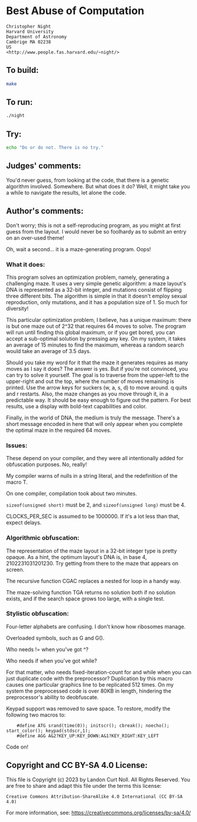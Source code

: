 # Best Abuse of Computation

    Christopher Night
    Harvard University
    Department of Astronomy
    Cambrige MA 02238
    US
    <http://www.people.fas.harvard.edu/~night/>

## To build:

```sh
make
```

## To run:

```sh
./night
```

## Try:

```sh
echo "Do or do not. There is no try."
```

## Judges' comments:

You'd never guess, from looking at the code, that there is a
genetic algorithm involved.  Somewhere.  But what does it do?
Well, it might take you a while to navigate the results, let
alone the code.

## Author's comments:

Don't worry; this is not a self-reproducing program, as you might at
first guess from the layout. I would never be so foolhardy as to
submit an entry on an over-used theme!

Oh, wait a second... it is a maze-generating program. Oops!

### What it does:

This program solves an optimization problem, namely, generating a
challenging maze. It uses a very simple genetic algorithm: a maze
layout's DNA is represented as a 32-bit integer, and mutations consist
of flipping three different bits. The algorithm is simple in that it
doesn't employ sexual reproduction, only mutations, and it has a
population size of 1. So much for diversity!

This particular optimization problem, I believe, has a unique maximum:
there is but one maze out of 2^32 that requires 64 moves to solve. The
program will run until finding this global maximum, or if you get
bored, you can accept a sub-optimal solution by pressing any key. On
my system, it takes an average of 15 minutes to find the maximum,
whereas a random search would take an average of 3.5 days.

Should you take my word for it that the maze it generates requires as
many moves as I say it does? The answer is yes. But if you're not
convinced, you can try to solve it yourself. The goal is to traverse
from the upper-left to the upper-right and out the top, where the
number of moves remaining is printed. Use the arrow keys for suckers
(w, a, s, d) to move around. q quits and r restarts. Also, the maze
changes as you move through it, in a predictable way. It should be
easy enough to figure out the pattern. For best results, use a display
with bold-text capabilities and color.

Finally, in the world of DNA, the medium is truly the message. There's
a short message encoded in here that will only appear when you
complete the optimal maze in the required 64 moves.

### Issues:

These depend on your compiler, and they were all intentionally
added for obfuscation purposes. No, really!

My compiler warns of nulls in a string literal, and the redefinition
of the macro T.

On one compiler, compilation took about two minutes.

`sizeof(unsigned short)` must be 2, and `sizeof(unsigned long)` must be 4.

CLOCKS_PER_SEC is assumed to be 1000000. If it's a lot less than that,
expect delays.

### Algorithmic obfuscation:

The representation of the maze layout in a 32-bit integer type is
pretty opaque. As a hint, the optimum layout's DNA is, in base 4,
2102231031201230. Try getting from there to the maze that appears on
screen.

The recursive function CGAC replaces a nested for loop in a handy way.

The maze-solving function TGA returns no solution both if no solution
exists, and if the search space grows too large, with a single test.

### Stylistic obfuscation:

Four-letter alphabets are confusing. I don't know how ribosomes
manage.

Overloaded symbols, such as G and G().

Who needs != when you've got ^?

Who needs if when you've got while?

For that matter, who needs fixed-iteration-count for and while when
you can just duplicate code with the preprocessor? Duplication by this
macro causes one particular graphics line to be replicated 512
times. On my system the preprocessed code is over 80KB in length,
hindering the preprocessor's ability to deobfuscate.

Keypad support was removed to save space. To restore, modify the
following two macros to:

        #define ATG srand(time(0)); initscr(); cbreak(); noecho(); start_color(); keypad(stdscr,1);
        #define AGG A&2?KEY_UP:KEY_DOWN:A&1?KEY_RIGHT:KEY_LEFT

Code on!

## Copyright and CC BY-SA 4.0 License:

This file is Copyright (c) 2023 by Landon Curt Noll.  All Rights Reserved.
You are free to share and adapt this file under the terms this license:

    Creative Commons Attribution-ShareAlike 4.0 International (CC BY-SA 4.0)

For more information, see: https://creativecommons.org/licenses/by-sa/4.0/

